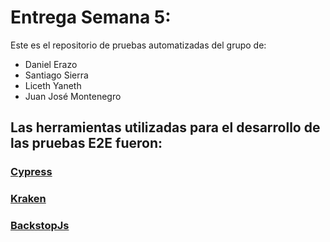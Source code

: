 # Entrega Semana 5:

Este es el repositorio de pruebas automatizadas del grupo de: 
- Daniel Erazo
- Santiago Sierra
- Liceth Yaneth
- Juan José Montenegro

 ## Las herramientas utilizadas para el desarrollo de las pruebas E2E fueron:

### [Cypress](/cypress_tests)
### [Kraken](/kraken_tests)
### [BackstopJs](https://github.com/danierazome/Pruebas-automatizadas/wiki/Backstop-JS)

